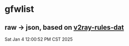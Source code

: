 # gfwlist
## raw -> json, based on [v2ray-rules-dat](https://github.com/Loyalsoldier/v2ray-rules-dat)
Sat Jan  4 12:00:52 PM CST 2025

